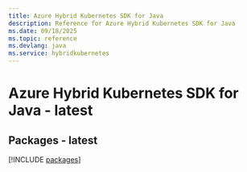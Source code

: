 ```yaml
---
title: Azure Hybrid Kubernetes SDK for Java
description: Reference for Azure Hybrid Kubernetes SDK for Java
ms.date: 09/18/2025
ms.topic: reference
ms.devlang: java
ms.service: hybridkubernetes
---
```

# Azure Hybrid Kubernetes SDK for Java - latest
## Packages - latest
[!INCLUDE [packages](hybrid-kubernetes-index.md)]
